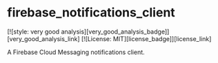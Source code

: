 # firebase_notifications_client

[![style: very good analysis][very_good_analysis_badge]][very_good_analysis_link]
[![License: MIT][license_badge]][license_link]

A Firebase Cloud Messaging notifications client.
